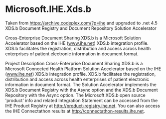 ﻿# Microsoft.IHE.Xds.b
Taken from https://archive.codeplex.com/?p=ihe and upgraded to .net 4.5
XDS.b Document Registry and Document Repository Solution Accelerator

Cross-Enterprise Document Sharing XDS.b is a Microsoft Solution Accelerator based on the IHE (www.ihe.net) XDS.b integration profile. XDS.b facilitates the registration, distribution and access across health enterprises of patient electronic information in document format.

Project Description
Cross-Enterprise Document Sharing XDS.b is a Microsoft Connected Health Platform Solution Accelerator based on the IHE (www.ihe.net) XDS.b integration profile. XDS.b facilitates the registration, distribution and access across health enterprises of patient electronic information in document format.
The Solution Accelerator implements the XDS.b Document Registry with the Async option and the XDS.b Document Repository with the Async option.
The Microsoft XDS.b open source 'product' info and related Integration Statement can be accessed from the IHE Product Registry at http://product-registry.ihe.net.
You can also access the IHE Connectathon results at http://connectathon-results.ihe.net.
